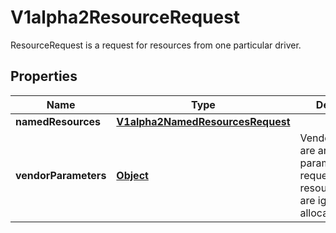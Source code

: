 

# V1alpha2ResourceRequest

ResourceRequest is a request for resources from one particular driver.
## Properties

Name | Type | Description | Notes
------------ | ------------- | ------------- | -------------
**namedResources** | [**V1alpha2NamedResourcesRequest**](V1alpha2NamedResourcesRequest.md) |  |  [optional]
**vendorParameters** | [**Object**](.md) | VendorParameters are arbitrary setup parameters for the requested resource. They are ignored while allocating a claim. |  [optional]



